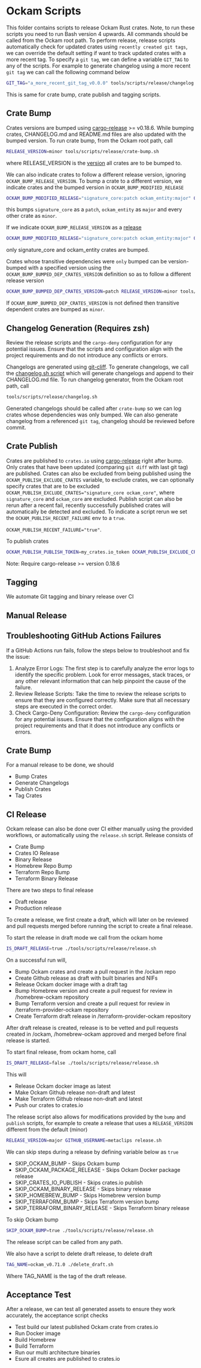 # Ockam Scripts

This folder contains scripts to release Ockam Rust crates. Note, to run these scripts you need to run Bash version 4 upwards. All commands should be called from the Ockam root path.
To perform release, release scripts automatically check for updated crates using `recently created git tags`, we can override the default setting if want to track updated crates with a more recent tag. To specify a `git tag`, we can define a variable `GIT_TAG` to any of the scripts. For example to generate changelog using a more recent `git tag` we can call the following command below
```bash
GIT_TAG="a_more_recent_git_tag_v0.0.0" tools/scripts/release/changelog.sh
```
This is same for crate bump, crate publish and tagging scripts.

## Crate Bump

Crates versions are bumped using [cargo-release](https://github.com/crate-ci/cargo-release/issues) >= v0.18.6. While bumping crates, CHANGELOG.md and README.md files are also updated with the bumped version.
To run crate bump, from the Ockam root path, call
```bash
RELEASE_VERSION=minor tools/scripts/release/crate-bump.sh
```
where RELEASE_VERSION is the [version](https://github.com/crate-ci/cargo-release/blob/master/docs/reference.md#bump-level) all crates are to be bumped to.

We can also indicate crates to follow a different release version, ignoring `OCKAM_BUMP_RELEASE_VERSION`. To bump a crate to a different version, we indicate crates and the bumped version in `OCKAM_BUMP_MODIFIED_RELEASE`
```bash
OCKAM_BUMP_MODIFIED_RELEASE="signature_core:patch ockam_entity:major" OCKAM_BUMP_RELEASE_VERSION=minor tools/scripts/release/crate-bump.sh
```
this bumps `signature_core` as a `patch`, `ockam_entity` as `major` and every other crate as `minor`.

If we indicate `OCKAM_BUMP_RELEASE_VERSION` as a [release](https://github.com/crate-ci/cargo-release/blob/master/docs/reference.md#bump-level)
```bash
OCKAM_BUMP_MODIFIED_RELEASE="signature_core:patch ockam_entity:major" OCKAM_BUMP_RELEASE_VERSION=release tools/scripts/release/crate-bump.sh
```
only signature_core and ockam_entity crates are bumped.

Crates whose transitive dependencies were `only` bumped can be version-bumped with a specified version using the `OCKAM_BUMP_BUMPED_DEP_CRATES_VERSION` definition so as to follow a different release version
```bash
OCKAM_BUMP_BUMPED_DEP_CRATES_VERSION=patch RELEASE_VERSION=minor tools/scripts/release/crate-bump.sh
```
If `OCKAM_BUMP_BUMPED_DEP_CRATES_VERSION` is not defined then transitive dependent crates are bumped as `minor`.

## Changelog Generation (Requires zsh)

Review the release scripts and the `cargo-deny` configuration for any potential issues. Ensure that the scripts and configuration align with the project requirements and do not introduce any conflicts or errors.

</section>

Changelogs are generated using [git-cliff](https://github.com/orhun/git-cliff). To generate changelogs, we call the [changelog.sh script](https://github.com/build-trust/ockam/blob/develop/tools/scripts/release/changelog.sh) which will generate changelogs and append to their CHANGELOG.md file.
To run changelog generator, from the Ockam root path, call
```bash
tools/scripts/release/changelog.sh
```
Generated changelogs should be called after `crate-bump` so we can log crates whose dependencies was only bumped.
We can also generate changelog from a referenced `git tag`, changelog should be reviewed before commit.

## Crate Publish

Crates are published to `crates.io` using [cargo-release](https://github.com/crate-ci/cargo-release) right after bump. Only crates that have been updated (comparing `git diff` with last git tag) are published. Crates can also be excluded from being published using the `OCKAM_PUBLISH_EXCLUDE_CRATES` variable, to exclude crates, we can optionally specify crates that are to be excluded `OCKAM_PUBLISH_EXCLUDE_CRATES="signature_core ockam_core"`, where `signature_core` and `ockam_core` are excluded. Publish script can also be rerun after a recent fail, recently successfully published crates will automatically be detected and excluded. To indicate a script rerun we set the `OCKAM_PUBLISH_RECENT_FAILURE` env to a `true`.

`OCKAM_PUBLISH_RECENT_FAILURE="true"`.

To publish crates
```bash
OCKAM_PUBLISH_PUBLISH_TOKEN=my_crates.io_token OCKAM_PUBLISH_EXCLUDE_CRATES="signature_core ockam_core" tools/scripts/release/crate-publish.sh
```
Note: Require cargo-release >= version 0.18.6

## Tagging

We automate Git tagging and binary release over CI

## Manual Release

## Troubleshooting GitHub Actions Failures

If a GitHub Actions run fails, follow the steps below to troubleshoot and fix the issue:
1. Analyze Error Logs: The first step is to carefully analyze the error logs to identify the specific problem. Look for error messages, stack traces, or any other relevant information that can help pinpoint the cause of the failure.
2. Review Release Scripts: Take the time to review the release scripts to ensure that they are configured correctly. Make sure that all necessary steps are executed in the correct order.
3. Check Cargo-Deny Configuration: Review the `cargo-deny` configuration for any potential issues. Ensure that the configuration aligns with the project requirements and that it does not introduce any conflicts or errors.


## Crate Bump

For a manual release to be done, we should

- Bump Crates
- Generate Changelogs
- Publish Crates
- Tag Crates

## CI Release

Ockam release can also be done over CI either manually using the provided workflows, or automatically using the `release.sh` script. Release consists of

- Crate Bump
- Crates IO Release
- Binary Release
- Homebrew Repo Bump
- Terraform Repo Bump
- Terraform Binary Release

There are two steps to final release
- Draft release
- Production release

To create a release, we first create a draft, which will later on be reviewed and pull requests merged before running the script to create a final release.

To start the release in draft mode we call from the ockam home

```bash
IS_DRAFT_RELEASE=true ./tools/scripts/release/release.sh
```

On a successful run will,
- Bump Ockam crates and create a pull request in the /ockam repo
- Create Github release as draft with built binaries and NIFs
- Release Ockam docker image with a draft tag
- Bump Homebrew version and create a pull request for review in /homebrew-ockam repository
- Bump Terraform version and create a pull request for review in /terraform-provider-ockam repository
- Create Terraform draft release in /terraform-provider-ockam repository

After draft release is created, release is to be vetted and pull requests created in /ockam, /homebrew-ockam approved and merged before final release is started.

To start final release, from ockam home, call

```bash
IS_DRAFT_RELEASE=false ./tools/scripts/release/release.sh
```
This will
- Release Ockam docker image as latest
- Make Ockam Github release non-draft and latest
- Make Terraform Github release non-draft and latest
- Push our crates to crates.io

The release script also allows for modifications provided by the `bump` and `publish` scripts, for example to create a release that uses a `RELEASE_VERSION` different from the default (minor)

```bash
RELEASE_VERSION=major GITHUB_USERNAME=metaclips release.sh
```

We can skip steps during a release by defining variable below as `true`
- SKIP_OCKAM_BUMP - Skips Ockam bump
- SKIP_OCKAM_PACKAGE_RELEASE - Skips Ockam Docker package release
- SKIP_CRATES_IO_PUBLISH - Skips crates.io publish
- SKIP_OCKAM_BINARY_RELEASE - Skips binary release
- SKIP_HOMEBREW_BUMP - Skips Homebrew version bump
- SKIP_TERRAFORM_BUMP - Skips Terraform version bump
- SKIP_TERRAFORM_BINARY_RELEASE - Skips Terraform binary release

To skip Ockam bump
```bash
SKIP_OCKAM_BUMP=true ./tools/scripts/release/release.sh
```

The release script can be called from any path.

We also have a script to delete draft release, to delete draft

```bash
TAG_NAME=ockam_v0.71.0 ./delete_draft.sh
```

Where TAG_NAME is the tag of the draft release.

## Acceptance Test

After a release, we can test all generated assets to ensure they work accurately, the acceptance script checks

- Test build our latest published Ockam crate from crates.io
- Run Docker image
- Build Homebrew
- Build Terraform
- Run our multi architecture binaries
- Esure all creates are published to crates.io
